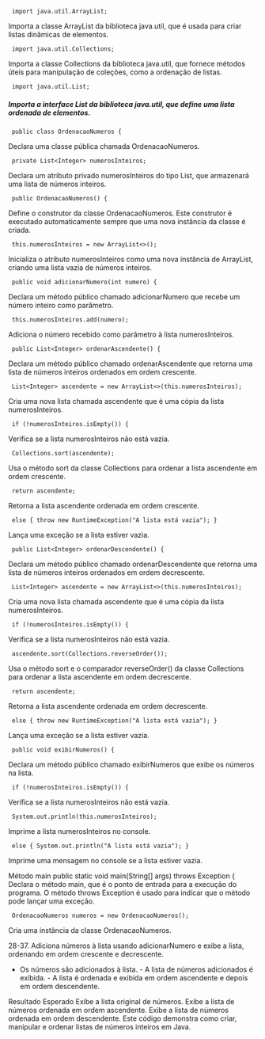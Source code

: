      import java.util.ArrayList;
Importa a classe ArrayList da biblioteca java.util, que é usada para criar listas dinâmicas de elementos.

     import java.util.Collections;
Importa a classe Collections da biblioteca java.util, que fornece métodos úteis para manipulação de coleções, como a ordenação de listas.

     import java.util.List;
##### Importa a interface List da biblioteca java.util, que define uma lista ordenada de elementos.

     public class OrdenacaoNumeros {
Declara uma classe pública chamada OrdenacaoNumeros.

     private List<Integer> numerosInteiros;
Declara um atributo privado numerosInteiros do tipo List<Integer>, que armazenará uma lista de números inteiros.

     public OrdenacaoNumeros() {
Define o construtor da classe OrdenacaoNumeros. Este construtor é executado automaticamente sempre que uma nova instância da classe é criada.

     this.numerosInteiros = new ArrayList<>();
Inicializa o atributo numerosInteiros como uma nova instância de ArrayList<Integer>, criando uma lista vazia de números inteiros.

     public void adicionarNumero(int numero) {
Declara um método público chamado adicionarNumero que recebe um número inteiro como parâmetro.

     this.numerosInteiros.add(numero);
Adiciona o número recebido como parâmetro à lista numerosInteiros.

     public List<Integer> ordenarAscendente() {
Declara um método público chamado ordenarAscendente que retorna uma lista de números inteiros ordenados em ordem crescente.

     List<Integer> ascendente = new ArrayList<>(this.numerosInteiros);
Cria uma nova lista chamada ascendente que é uma cópia da lista numerosInteiros.

     if (!numerosInteiros.isEmpty()) {
Verifica se a lista numerosInteiros não está vazia.

     Collections.sort(ascendente);
Usa o método sort da classe Collections para ordenar a lista ascendente em ordem crescente.

     return ascendente;
Retorna a lista ascendente ordenada em ordem crescente.

     else { throw new RuntimeException("A lista está vazia"); }
Lança uma exceção se a lista estiver vazia.

     public List<Integer> ordenarDescendente() {
Declara um método público chamado ordenarDescendente que retorna uma lista de números inteiros ordenados em ordem decrescente.

     List<Integer> ascendente = new ArrayList<>(this.numerosInteiros);
Cria uma nova lista chamada ascendente que é uma cópia da lista numerosInteiros.

     if (!numerosInteiros.isEmpty()) {
Verifica se a lista numerosInteiros não está vazia.

     ascendente.sort(Collections.reverseOrder());
Usa o método sort e o comparador reverseOrder() da classe Collections para ordenar a lista ascendente em ordem decrescente.

     return ascendente;
Retorna a lista ascendente ordenada em ordem decrescente.

     else { throw new RuntimeException("A lista está vazia"); }
Lança uma exceção se a lista estiver vazia.

     public void exibirNumeros() {
Declara um método público chamado exibirNumeros que exibe os números na lista.

     if (!numerosInteiros.isEmpty()) {
Verifica se a lista numerosInteiros não está vazia.

     System.out.println(this.numerosInteiros);
Imprime a lista numerosInteiros no console.

     else { System.out.println("A lista está vazia"); }
Imprime uma mensagem no console se a lista estiver vazia.

Método main
     public static void main(String[] args) throws Exception {
Declara o método main, que é o ponto de entrada para a execução do programa. O método throws Exception é usado para indicar que o método pode lançar uma exceção.

     OrdenacaoNumeros numeros = new OrdenacaoNumeros();
Cria uma instância da classe OrdenacaoNumeros.

28-37. Adiciona números à lista usando adicionarNumero e exibe a lista, ordenando em ordem crescente e decrescente.
- Os números são adicionados à lista. - A lista de números adicionados é exibida. - A lista é ordenada e exibida em ordem ascendente e depois em ordem descendente.

Resultado Esperado
Exibe a lista original de números.
Exibe a lista de números ordenada em ordem ascendente.
Exibe a lista de números ordenada em ordem descendente.
Este código demonstra como criar, manipular e ordenar listas de números inteiros em Java.